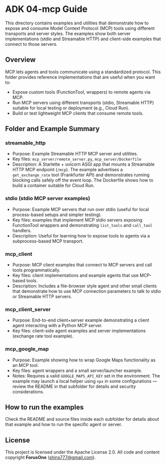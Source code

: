 # ADK 04-mcp Guide

This directory contains examples and utilities that demonstrate how to expose and consume Model Context Protocol (MCP) tools using different transports and server styles. The examples show both server implementations (stdio and Streamable HTTP) and client-side examples that connect to those servers.

## Overview
MCP lets agents and tools communicate using a standardized protocol. This folder provides reference implementations that are useful when you want to:
- Expose custom tools (FunctionTool, wrappers) to remote agents via MCP.
- Run MCP servers using different transports (stdio, Streamable HTTP) suitable for local testing or deployment (e.g., Cloud Run).
- Build or test lightweight MCP clients that consume remote tools.

## Folder and Example Summary

### streamable_http
- Purpose: Example Streamable HTTP MCP server and utilities.
- Key files: `mcp_server/remote_server.py`, `mcp_server/Dockerfile`
- Description: A Starlette + uvicorn ASGI app that mounts a Streamable HTTP MCP endpoint (`/mcp`). The example advertises a `get_exchange_rate` tool (Frankfurter API) and demonstrates running blocking calls safely off the event loop. The Dockerfile shows how to build a container suitable for Cloud Run.

### stdio (stdio MCP server examples)
- Purpose: Example MCP servers that run over stdio (useful for local process-based setups and simpler testing).
- Key files: examples that implement MCP stdio servers exposing FunctionTool wrappers and demonstrating `list_tools` and `call_tool` handlers.
- Description: Useful for learning how to expose tools to agents via a subprocess-based MCP transport.

### mcp_client
- Purpose: MCP client examples that connect to MCP servers and call tools programmatically.
- Key files: client implementations and example agents that use MCP-based tools.
- Description: Includes a file-browser style agent and other small clients that demonstrate how to use MCP connection parameters to talk to stdio or Streamable HTTP servers.

### mcp_client_server
- Purpose: End-to-end client+server example demonstrating a client agent interacting with a Python MCP server.
- Key files: client-side agent examples and server implementations (exchange rate tool example).

### mcp_google_map
- Purpose: Example showing how to wrap Google Maps functionality as an MCP tool.
- Key files: agent wrappers and a small server/launcher example.
- Notes: Requires a valid `GOOGLE_MAPS_API_KEY` set in the environment. The example may launch a local helper using `npx` in some configurations — review the README in that subfolder for details and security considerations.


## How to run the examples

Check the README and source files inside each  subfolder for details about that example and how to run the specific agent or server.

## License
This project is licensed under the Apache License 2.0. All code and content copyright **ForusOne** (shins777@gmail.com).